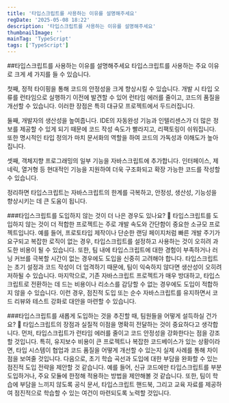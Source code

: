 ```yaml
---
title: '타입스크립트를 사용하는 이유를 설명해주세요'
regDate: '2025-05-08 18:22'
description: '타입스크립트를 사용하는 이유를 설명해주세요'
thumbnailImage: ''
mainTag: 'TypeScript'
tags: ['TypeScript']
---
```


##타입스크립트를 사용하는 이유를 설명해주세요
타입스크립트를 사용하는 주요 이유로 크게 세 가지를 들 수 있습니다.

첫째, 정적 타이핑을 통해 코드의 안정성을 크게 향상시킬 수 있습니다. 개발 시 타입 오류를 런타임으로 실행하기 이전에 발견할 수 있어 런타임 에러를 줄이고, 코드의 품질을 개선할 수 있습니다. 이러한 장점은 특히 대규모 프로젝트에서 두드러집니다.

둘째, 개발자의 생산성을 높여줍니다. IDE의 자동완성 기능과 인텔리센스가 더 많은 정보를 제공할 수 있게 되기 때문에 코드 작성 속도가 빨라지고, 리팩토링이 쉬워집니다. 또한 명시적인 타입 정의가 마치 문서화의 역할을 하여 코드의 가독성과 이해도가 높아집니다.

셋째, 객체지향 프로그래밍의 일부 기능을 자바스크립트에 추가합니다. 인터페이스, 제네릭, 열거형 등 현대적인 기능을 지원하여 더욱 구조화되고 확장 가능한 코드를 작성할 수 있습니다.

정리하면 타입스크립트는 자바스크립트의 한계를 극복하고, 안정성, 생산성, 기능성을 향상시키는 데 큰 도움이 됩니다.

###타입스크립트를 도입하지 않는 것이 더 나은 경우도 있나요? 🤔
타입스크립트를 도입하지 않는 것이 더 적합한 프로젝트는 주로 개발 속도와 간단함이 중요한 소규모 프로젝트입니다. 예를 들어, 프로토타입 제작이나 단순한 랜딩 페이지처럼 빠른 개발 주기가 요구되고 복잡한 로직이 없는 경우, 타입스크립트를 설정하고 사용하는 것이 오히려 과도한 비용이 될 수 있습니다.
또한, 팀 내에 타입스크립트에 대한 경험이 부족하거나 러닝 커브를 극복할 시간이 없는 경우에도 도입을 신중히 고려해야 합니다. 타입스크립트는 초기 설정과 코드 작성이 더 엄격하기 때문에, 팀이 익숙하지 않다면 생산성이 오히려 저하될 수 있습니다.
마지막으로, 기존 자바스크립트 프로젝트가 매우 방대하고, 타입스크립트로 전환하는 데 드는 비용이나 리소스를 감당할 수 없는 경우에도 도입이 적합하지 않을 수 있습니다. 이런 경우, 점진적 도입 또는 순수 자바스크립트를 유지하면서 코드 리뷰와 테스트 강화로 대안을 마련할 수 있습니다.

###타입스크립트를 새롭게 도입하는 것을 추진할 때, 팀원들을 어떻게 설득하실 건가요? 🧐
타입스크립트의 장점과 실질적 이점을 명확히 전달하는 것이 중요하다고 생각합니다. 먼저, 타입스크립트가 런타임 에러를 줄이고 코드 안정성을 강화한다는 점을 강조할 것입니다. 특히, 유지보수 비용이 큰 프로젝트나 복잡한 코드베이스가 있는 상황이라면, 타입 시스템이 협업과 코드 품질을 어떻게 개선할 수 있는지 실제 사례를 통해 차이점을 보여줄 것입니다.
다음으로, 초기 학습 곡선과 도입에 대한 부담을 완화할 수 있는 점진적 도입 전략을 제안할 것 같습니다. 예를 들어, 신규 코드에만 타입스크립트를 부분 도입하거나, 주요 모듈에 한정해 적용하는 방법을 제안해볼 것 같습니다. 또한, 팀이 학습에 부담을 느끼지 않도록 공식 문서, 타입스크립트 핸드북, 그리고 교육 자료를 제공하여 점진적으로 학습할 수 있는 여건이 마련되도록 노력할 것입니다.



